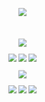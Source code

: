
<p align="center" dir="auto"> 
<img src="https://komarev.com/ghpvc/?username=deanholic&style=plastic&label=stalkers&color=000000">
</p> ‎ ‎ 
<p align="center" dir="auto"><a target="_blank" rel="noopener noreferrer nofollow" href=><img src="https://i.postimg.cc/GmTBKcCd/10c4f649df2c70a691807847364b73b6.gif" style="max-width: 100%;"></a>
</p>
<p align="center" dir="auto">
  <img src="https://64.media.tumblr.com/57ebcc5c5f3ae5be8fe119185747fa18/3a6a92c589db8304-ae/s250x400/9a8f74d48c34a2dc77430f49d3c98f0ffaaa37f5.gifv"> <img src="https://64.media.tumblr.com/bec6de09c5bb6d4b6b8356ebcc3a0c6a/5dc472efbde103ef-5f/s250x400/554c1ece1a397ebdd6f04356bc9a08d78b4a451a.gifv"> <img src="https://64.media.tumblr.com/7e2bc65e388f7ec2f8fa9b7b62197666/49e04e68c10a53a0-50/s250x400/7f711ea6b5c4893725a36d677e42de073934ad82.gifv">
</p>
<p align="center" dir="auto">
<img src="https://spotify-github-profile.kittinanx.com/api/view?uid=3144t4e3cclfn2vqfpxbzp5hkqga&cover_image=true&theme=natemoo-re&show_offline=false&background_color=121212&interchange=false&bar_color=334833&bar_color_cover=false)](https://github.com/kittinan/spotify-github-profile)" style="max-width: 100%;"></a>
<p align="center" dir="auto"> 
<img src="https://files.catbox.moe/glh1zg.webp"> <img src="https://file.garden/ZjKjCNClQA2p3YBz/graphics/stamp/orange/tumblr_3735af20866231fde1786538a6c226b4_57817e3a_100.png"> <img src="https://file.garden/ZjKjCNClQA2p3YBz/graphics/stamp/mono/shows-hannibal3.gif">
